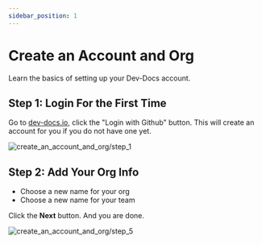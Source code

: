 ```yaml
---
sidebar_position: 1
---
```


# Create an Account and Org

Learn the basics of setting up your Dev-Docs account.

## Step 1: Login For the First Time

Go to [dev-docs.io](https://dev-docs.io), click the "Login with Github" button.  This will create an account for you if you do not have one yet.

![create_an_account_and_org/step_1](/img/create_an_account_and_org/step_1.png)

## Step 2: Add Your Org Info

- Choose a new name for your org
- Choose a new name for your team

Click the **Next** button.  And you are done.

![create_an_account_and_org/step_5](/img/create_an_account_and_org/step_5.png)
  
  